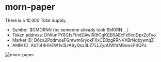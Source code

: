 # morn-paper

There is a 10,000 Total Supply. 

- Symbol: $GMORNN (bc someone already took $MORN... )
- Token address: DiWunPY8GfsFthdDAwiRRtCgKCB5AEcFx9edDpxZoTyo
- Market ID: D6ca2PqdmoeFGmwm6ryokFXxCEBzgRRNVXBrNqbywnqZ
- AMM ID: AbTi44HHEW1vdLrA9yQsx3LZ7LLZypUWfdM8swsP4QPa

![morn-paper](https://user-images.githubusercontent.com/98057523/150213975-12d76f0e-4e84-40f3-8c03-d02d9bf74dc3.png)
